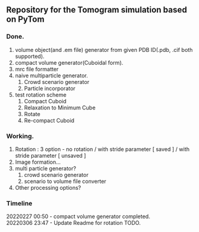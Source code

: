 ## Repository for the Tomogram simulation based on PyTom

### Done.
1. volume object(and .em file) generator from given PDB ID(.pdb, .cif both supported).   
2. compact volume generator(Cuboidal form).   
3. mrc file formatter
4. naive multiparticle generator.   
   1. Crowd scenario generator
   2. Particle incorporator
5. test rotation scheme   
   1. Compact Cuboid
   2. Relaxation to Minimum Cube
   3. Rotate
   4. Re-compact Cuboid
### Working.   
1. Rotation : 3 option - no rotation / with stride parameter [ saved ] / with stride parameter [ unsaved ]
2. Image formation...
3. multi particle generator?
   1. crowd scenario generator   
   2. scenario to volume file converter
4. Other processing options?

### Timeline
20220227 00:50 - compact volume generator completed.   
20220306 23:47 - Update Readme for rotation TODO.
